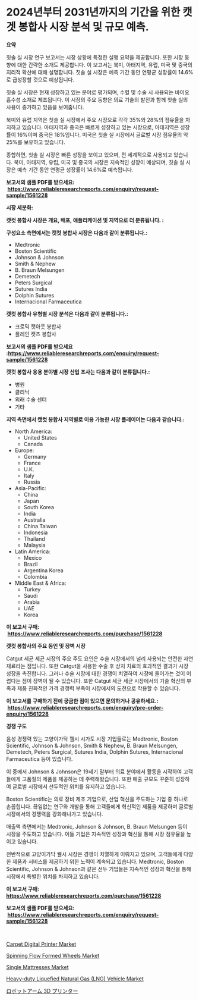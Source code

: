 <p><h1>2024년부터 2031년까지의 기간을 위한 캣겟 봉합사 시장 분석 및 규모 예측.</h1></p><p><strong>요약</strong></p>
<p><p>칫솔 실 시장 연구 보고서는 시장 상황에 특정한 실행 요약을 제공합니다. 또한 시장 동향에 대한 간략한 소개도 제공합니다. 이 보고서는 북미, 아태지역, 유럽, 미국 및 중국의 지리적 확산에 대해 설명합니다. 칫솔 실 시장은 예측 기간 동안 연평균 성장률이 14.6%로 급성장할 것으로 예상됩니다.</p><p>칫솔 실 시장은 현재 성장하고 있는 분야로 평가되며, 수혈 및 수술 시 사용되는 바이오 흡수성 소재로 제조됩니다. 이 시장의 주요 동향은 의료 기술의 발전과 함께 칫솔 실의 사용이 증가하고 있음을 보여줍니다.</p><p>북미와 유럽 지역은 칫솔 실 시장에서 주요 시장으로 각각 35%와 28%의 점유율을 차지하고 있습니다. 아태지역과 중국은 빠르게 성장하고 있는 시장으로, 아태지역은 성장률이 16%이며 중국은 18%입니다. 미국은 칫솔 실 시장에서 글로벌 시장 점유율의 약 25%를 보유하고 있습니다.</p><p>종합하면, 칫솔 실 시장은 빠른 성장을 보이고 있으며, 전 세계적으로 사용되고 있습니다. 북미, 아태지역, 유럽, 미국 및 중국의 시장은 지속적인 성장이 예상되며, 칫솔 실 시장은 예측 기간 동안 연평균 성장률이 14.6%로 예측됩니다.</p></p>
<p><strong>보고서의 샘플 PDF를 받으세요: &nbsp;<a href="https://www.reliableresearchreports.com/enquiry/request-sample/1561228">https://www.reliableresearchreports.com/enquiry/request-sample/1561228</a></strong></p>
<p><strong>시장 세분화:</strong></p>
<p><strong> 캣컷 봉합사 시장은 개요, 배포, 애플리케이션 및 지역으로 더 분류됩니다. :</strong></p>
<p><strong>구성요소 측면에서는 캣컷 봉합사 시장은 다음과 같이 분류됩니다.:</strong></p>
<p><ul><li>Medtronic</li><li>Boston Scientific</li><li>Johnson & Johnson</li><li>Smith & Nephew</li><li>B. Braun Melsungen</li><li>Demetech</li><li>Peters Surgical</li><li>Sutures India</li><li>Dolphin Sutures</li><li>Internacional Farmaceutica</li></ul></p>
<p><strong> 캣컷 봉합사 유형별 시장 분석은 다음과 같이 분류됩니다.:</strong></p>
<p><ul><li>크로믹 캣아웃 봉합사</li><li>플레인 캣츠 봉합사</li></ul></p>
<p><strong>보고서의 샘플 PDF를 받으세요 :<a href="https://www.reliableresearchreports.com/enquiry/request-sample/1561228">https://www.reliableresearchreports.com/enquiry/request-sample/1561228</a></strong></p>
<p><strong> 캣컷 봉합사 응용 분야별 시장 산업 조사는 다음과 같이 분류됩니다.:</strong></p>
<p><ul><li>병원</li><li>클리닉</li><li>외래 수술 센터</li><li>기타</li></ul></p>
<p><strong>지역 측면에서 캣컷 봉합사 지역별로 이용 가능한 시장 플레이어는 다음과 같습니다.:</strong></p>
<p><ul>
    <li>
        North America:
        <ul>
            <li>United States</li>
            <li>Canada</li>
        </ul>
    </li>
    <li>
        Europe:
        <ul>
            <li>Germany</li>
            <li>France</li>
            <li>U.K.</li>
            <li>Italy</li>
            <li>Russia</li>
        </ul>
    </li>
    <li>
        Asia-Pacific:
        <ul>
            <li>China</li>
            <li>Japan</li>
            <li>South Korea</li>
            <li>India</li>
            <li>Australia</li>
            <li>China Taiwan</li>
            <li>Indonesia</li>
            <li>Thailand</li>
            <li>Malaysia</li>
        </ul>
    </li>
    <li>
        Latin America:
        <ul>
            <li>Mexico</li>
            <li>Brazil</li>
            <li>Argentina Korea</li>
            <li>Colombia</li>
        </ul>
    </li>
    <li>
        Middle East & Africa:
        <ul>
            <li>Turkey</li>
            <li>Saudi</li>
            <li>Arabia</li>
            <li>UAE</li>
            <li>Korea</li>
        </ul>
    </li>
    </ul></p>
<p><strong>이 보고서 구매: &nbsp;<a href="https://www.reliableresearchreports.com/purchase/1561228">https://www.reliableresearchreports.com/purchase/1561228</a></strong></p>
<p><strong>캣컷 봉합사의 주요 동인 및 장벽 시장</strong></p>
<p><p>Catgut 세균 세균 시장의 주요 주도 요인은 수술 시장에서의 널리 사용되는 안전한 자연 재료라는 점입니다. 또한 Catgut을 사용한 수술 후 상처 치료의 효과적인 결과가 시장 성장을 촉진합니다. 그러나 수술 시장에 대한 경쟁이 치열하여 시장에 들어가는 것이 어렵다는 점이 장벽이 될 수 있습니다. 또한 Catgut 세균 세균 시장에서의 기술 혁신의 부족과 제품 친화적인 가격 경쟁력 부족이 시장에서의 도전으로 작용할 수 있습니다.</p></p>
<p><strong>이 보고서를 구매하기 전에 궁금한 점이 있으면 문의하거나 공유하세요.: &nbsp;<a href="https://www.reliableresearchreports.com/enquiry/pre-order-enquiry/1561228">https://www.reliableresearchreports.com/enquiry/pre-order-enquiry/1561228</a></strong></p>
<p><strong>경쟁 구도</strong></p>
<p><p>음성 경쟁력 있는 고양이가닥 꿸시 시가토 시장 기업들로는 Medtronic, Boston Scientific, Johnson & Johnson, Smith & Nephew, B. Braun Melsungen, Demetech, Peters Surgical, Sutures India, Dolphin Sutures, Internacional Farmaceutica 등이 있습니다. </p><p>이 중에서 Johnson & Johnson은 19세기 말부터 의료 분야에서 활동을 시작하여 고객들에게 고품질의 제품을 제공하는 데 주력해왔습니다. 또한 매출 규모도 꾸준히 성장하여 글로벌 시장에서 선두적인 위치를 유지하고 있습니다. </p><p>Boston Scientific는 의료 장비 제조 기업으로, 산업 혁신을 주도하는 기업 중 하나로 손꼽힙니다. 끊임없는 연구와 개발을 통해 고객들에게 혁신적인 제품을 제공하며 글로벌 시장에서의 경쟁력을 강화해나가고 있습니다.</p><p>매출액 측면에서는 Medtronic, Johnson & Johnson, B. Braun Melsungen 등이 시장을 주도하고 있습니다. 이들 기업은 지속적인 성장과 혁신을 통해 시장 점유율을 높이고 있습니다.</p><p>전반적으로 고양이가닥 꿸시 시장은 경쟁이 치열하게 이뤄지고 있으며, 고객들에게 다양한 제품과 서비스를 제공하기 위한 노력이 계속되고 있습니다. Medtronic, Boston Scientific, Johnson & Johnson과 같은 선두 기업들은 지속적인 성장과 혁신을 통해 시장에서 특별한 위치를 차지하고 있습니다.</p></p>
<p><strong>이 보고서 구매: &nbsp; <a href="https://www.reliableresearchreports.com/purchase/1561228">https://www.reliableresearchreports.com/purchase/1561228</a></strong></p>
<p><strong>보고서의 샘플 PDF를 받으세요: &nbsp;<a href="https://www.reliableresearchreports.com/enquiry/request-sample/1561228">https://www.reliableresearchreports.com/enquiry/request-sample/1561228</a></strong><strong></strong></p>
<p>&nbsp;</p>
<p><p><a href="https://issuu.com/reportprime-2/docs/carpet-digital-printer-market-size-2030.pptx">Carpet Digital Printer Market</a></p><p><a href="https://silk-columnist-571.notion.site/Spinning-Flow-Formed-Wheels-Market-Research-Report-The-Key-To-Successful-Business-Strategy-Forecast-ba5127f8df1449489536253d96519aaa">Spinning Flow Formed Wheels Market</a></p><p><a href="https://github.com/wwwkeltoum/Market-Research-Report-List-2/blob/main/single-mattresses-market.md">Single Mattresses Market</a></p><p><a href="https://cat-emmental-94b.notion.site/Heavy-duty-Liquefied-Natural-Gas-LNG-Vehicle-Market-Analysis-and-Market-Size-Global-Industry-Over-8cc59fe08c62413198b455ce0ed468ce">Heavy-duty Liquefied Natural Gas (LNG) Vehicle Market</a></p><p><a href="https://github.com/nemesis2824/Market-Research-Report-List-1/blob/main/44043896670.md">ロボットアーム 3D プリンター</a></p></p>